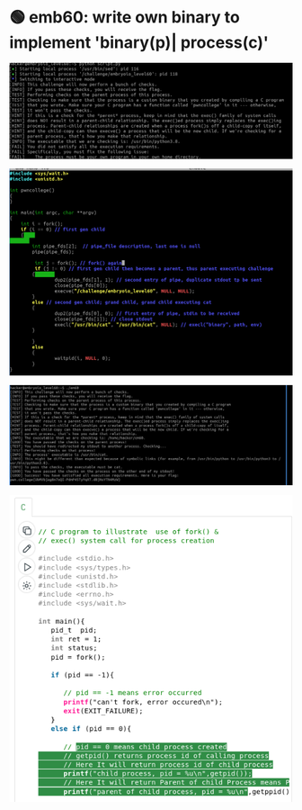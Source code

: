 # 🟢 emb60: write own binary to implement 'binary(p)| process(c)'

![Again, it is time for me to write my own binary.](<../.gitbook/assets/image (31).png>)

![when fork() gives you pid 0, then you are a child. And file descriptor\[2\] is stderr not NULL](<../.gitbook/assets/image (24).png>)

![now it successes. but I need to know parent-child relation.](<../.gitbook/assets/image (176).png>)

![](<../.gitbook/assets/image (191).png>)

